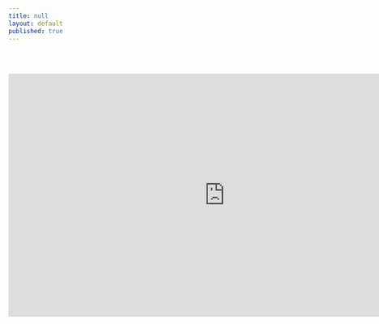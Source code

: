 ```yaml
---
title: null
layout: default
published: true
---
```

<br><br>
<center>

<iframe width="853" height="480" src="https://www.youtube-nocookie.com/embed/d9ZL9iDmgVY?rel=0&amp;vq=hd720&amp;showinfo=0" frameborder="0" allowfullscreen></iframe>

</center>
